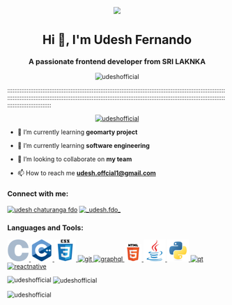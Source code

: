 <p align="center" ><img  src = "https://github.com/7oSkaaa/7oSkaaa/blob/main/Images/about_me.gif?raw=true" width = 100px></p>
<h1 align="center">Hi 👋, I'm Udesh Fernando</h1>
<h3 align="center">A passionate frontend developer from SRI LAKNKA</h3>

<p align="center"> <img src="https://komarev.com/ghpvc/?username=udeshofficial&label=udeshOfficial's%20profile%20views&color=0e4db4&style=flat" alt="udeshofficial" /> </p>
<p align="cenetr">:::::::::::::::::::::::::::::::::::::::::::::::::::::::::::::::::::::::::::::::::::::::::::::::::::::::::::::::::::::::::::::::::::::::::::::::::::::::::::::::::::::::::::::::::::::::::::::::::::::::::::::::::::::::::::::::::::::::::::::::::::::::::::::::::::::::::::::::::</p>
<p align="center"> <a href="https://github.com/ryo-ma/github-profile-trophy"><img src="https://github-profile-trophy.vercel.app/?username=udeshofficial" alt="udeshofficial" /></a> </p>

- 🔭 I’m currently learning **geomarty project**

- 🌱 I’m currently learning **software engineering**

- 👯 I’m looking to collaborate on **my team**

- 📫 How to reach me **udesh.offcial1@gmail.com**

<h3 align="left">Connect with me:</h3>
<p align="left">
<a href="https://fb.com/udesh chaturanga fdo" target="blank"><img align="center" src="https://raw.githubusercontent.com/rahuldkjain/github-profile-readme-generator/master/src/images/icons/Social/facebook.svg" alt="udesh chaturanga fdo" height="30" width="40" /></a>
<a href="https://instagram.com/_udesh.fdo_" target="blank"><img align="center" src="https://raw.githubusercontent.com/rahuldkjain/github-profile-readme-generator/master/src/images/icons/Social/instagram.svg" alt="_udesh.fdo_" height="30" width="40" /></a>
</p>

<h3 align="left">Languages and Tools:</h3>
<p align="left"> <a href="https://www.cprogramming.com/" target="_blank" rel="noreferrer"> <img src="https://raw.githubusercontent.com/devicons/devicon/master/icons/c/c-original.svg" alt="c" width="50" height="50"/> </a> <a href="https://www.w3schools.com/cpp/" target="_blank" rel="noreferrer"> <img src="https://raw.githubusercontent.com/devicons/devicon/master/icons/cplusplus/cplusplus-original.svg" alt="cplusplus" width="50" height="50"/> </a> <a href="https://www.w3schools.com/css/" target="_blank" rel="noreferrer"> <img src="https://raw.githubusercontent.com/devicons/devicon/master/icons/css3/css3-original-wordmark.svg" alt="css3" width="50" height="50"/> </a> <a href="https://git-scm.com/" target="_blank" rel="noreferrer"> <img src="https://www.vectorlogo.zone/logos/git-scm/git-scm-icon.svg" alt="git" width="50" height="50"/> </a> <a href="https://graphql.org" target="_blank" rel="noreferrer"> <img src="https://www.vectorlogo.zone/logos/graphql/graphql-icon.svg" alt="graphql" width="50" height="50"/> </a> <a href="https://www.w3.org/html/" target="_blank" rel="noreferrer"> <img src="https://raw.githubusercontent.com/devicons/devicon/master/icons/html5/html5-original-wordmark.svg" alt="html5" width="40" height="40"/> </a> <a href="https://www.java.com" target="_blank" rel="noreferrer"> <img src="https://raw.githubusercontent.com/devicons/devicon/master/icons/java/java-original.svg" alt="java" width="50" height="50"/> </a> <a href="https://www.python.org" target="_blank" rel="noreferrer"> <img src="https://raw.githubusercontent.com/devicons/devicon/master/icons/python/python-original.svg" alt="python" width="50" height="50"/> </a> <a href="https://www.qt.io/" target="_blank" rel="noreferrer"> <img src="https://upload.wikimedia.org/wikipedia/commons/0/0b/Qt_logo_2016.svg" alt="qt" width="50" height="50"/> </a> <a href="https://reactnative.dev/" target="_blank" rel="noreferrer"> <img src="https://reactnative.dev/img/header_logo.svg" alt="reactnative" width="50" height="50"/> </a> </p>

<p><img align="left" src="https://github-readme-stats.vercel.app/api/top-langs?username=udeshofficial&show_icons=true&locale=en&layout=compact" alt="udeshofficial" /></p>

<p>&nbsp;<img align="center" src="https://github-readme-stats.vercel.app/api?username=udeshofficial&show_icons=true&locale=en" alt="udeshofficial" /></p>

<p><img align="center" src="https://github-readme-streak-stats.herokuapp.com/?user=udeshofficial&theme=dark" alt="udeshofficial" /></p>
